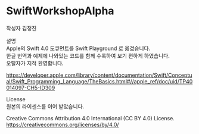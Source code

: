 # SwiftWorkshopAlpha
작성자  김정진

설명  
Apple의 Swift 4.0 도큐먼트를 Swift Playground 로 옮겼습니다.  
한글 번역과 예제에 나와있는 코드를 함께 수록하여 보기 편하게 하였습니다.  
오탈자가 지적 환영합니다.


https://developer.apple.com/library/content/documentation/Swift/Conceptual/Swift_Programming_Language/TheBasics.html#//apple_ref/doc/uid/TP40014097-CH5-ID309

License   
원본의 라이센스를 이어 받았습니다.

Creative Commons Attribution 4.0 International (CC BY 4.0) License. <https://creativecommons.org/licenses/by/4.0/>
